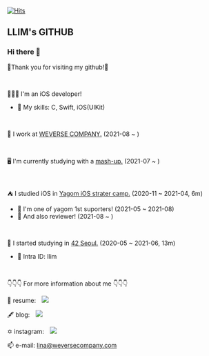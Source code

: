 [![Hits](https://hits.seeyoufarm.com/api/count/incr/badge.svg?url=https%3A%2F%2Fgithub.com%2Flina0322)](https://hits.seeyoufarm.com) 

## LLIM's GITHUB

### Hi there 👋
🥳Thank you for visiting my github!🥳

</br>  

👩🏻‍💻 I'm an iOS developer!  
- 🏹 My skills: C, Swift, iOS(UIKit)   

</br>

📍 I work at [WEVERSE COMPANY.](https://weverse.co) (2021-08 ~ )

</br>

🖥 I'm currently studying with a [mash-up.](https://www.mash-up.it/) (2021-07 ~ )

</br>

⛺️ I studied iOS in [Yagom iOS strater camp.](https://www.yagom-academy.kr) (2020-11 ~ 2021-04, 6m)  
- 🐻 I'm one of yagom 1st suporters! (2021-05 ~ 2021-08)
- 🧸 And also reviewer! (2021-08 ~ )

</br>

🌱 I started studying in [42 Seoul.](https://42seoul.kr/seoul42/main/view) (2020-05 ~ 2021-06, 13m)
- 💬 Intra ID: llim

</br>




👇👇👇 For more information about me 👇👇👇

📃 resume: <a href="https://www.notion.so/1b9b65f88b7345268c04103d3d1605c8">
<img 
        src="https://img.shields.io/badge/-notion_resume-black?style=flat&logo=notion&logoColor=white"
        style="height : auto; margin-left : 10px; margin-right : 10px;"/>
</a>

🖋 blog: <a href="https://velog.io/@lina0322">
<img 
        src="https://img.shields.io/badge/-velog_posting-black?style=flat&logo=vimeo&logoColor=green"
        style="height : auto; margin-left : 10px; margin-right : 10px;"/>
</a>


✡️ instagram: <a href="https://www.instagram.com/l.lina__">
<img 
        src="http://img.shields.io/badge/-Instagram-black?style=flat&logo=Instagram"
        style="height : auto; margin-left : 10px; margin-right : 10px;"/>
</a>

📫 e-mail: lina@weversecompany.com


